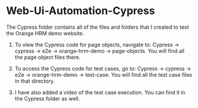 # Web-Ui-Automation-Cypress

The Cypress folder contains all of the files and folders that I created to test the Orange HRM demo website.

1. To view the Cypress code for page objects, navigate to: Cypress → cypress → e2e → orange-hrm-demo → page-objects. You will find all the page object files there.

2. To access the Cypress code for test cases, go to: Cypress → cypress → e2e → orange-hrm-demo → test-case. You will find all the test case files in that directory.

3. I have also added a video of the test case execution. You can find it in the Cypress folder as well.
